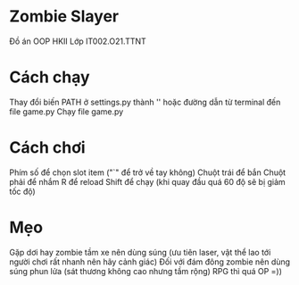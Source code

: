 # Zombie Slayer
Đồ án OOP HKII Lớp IT002.O21.TTNT

# Cách chạy
Thay đổi biến PATH ở settings.py thành '' hoặc đường dẫn từ terminal đến file game.py
Chạy file game.py

# Cách chơi
Phím số để chọn slot item ("`" để trở về tay không)
Chuột trái để bắn
Chuột phải để nhắm
R để reload
Shift để chạy (khi quay đầu quá 60 độ sẽ bị giảm tốc độ)

# Mẹo
Gặp dơi hay zombie tầm xe nên dùng súng (ưu tiên laser, vật thể lao tới người chơi rất nhanh nên hãy cảnh giác)
Đối với đám đông zombie nên dùng súng phun lửa (sát thương không cao nhưng tầm rộng)
RPG thì quá OP =))
